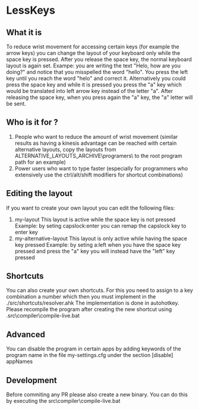 # LessKeys

## What it is
To reduce wrist movement for accessing certain keys (for example the arrow keys) you can change the layout of your keyboard only while the space key is pressed. After you release the space key, the normal keyboard layout is again set.
Exampe: you are writing the text "Helo, how are you doing?" and notice that you misspelled the word "hello". You press the left key until you reach the word "helo" and correct it. Alternatively  you could press the space key and while it is pressed you press the "a" key which would be translated into left arrow key instead of the letter "a". After releasing the space key, when you press again the "a" key, the "a" letter will be sent.
       
## Who is it for ?
1. People who want to reduce the amount of wrist movement (similar results as having a kinesis advantage can be reached with certain alternative layouts, copy the layouts from ALTERNATIVE_LAYOUTS_ARCHIVE\programers\ to the root program path for an example)
1. Power users who want to type faster (especially for programmers who extensively use the ctrl/alt/shift modifiers for shortcut combinations)

## Editing the layout
If you want to create your own layout you can edit the following files:
1. my-layout
This layout is active while the space key is not pressed
Example: by seting capslock:enter you can remap the capslock key to enter key
2. my-alternative-layout
This layout is only active while having the space key pressed
Example: by seting a:left when you have the space key pressed and press the "a" key you will instead have the "left" key pressed

## Shortcuts
You can also create your own shortcuts. For this you need to assign to a key combination a number which then you must implement in the ./src/shortcuts/resolver.ahk
The implementation is done in autohotkey.
Please recompile the program after creating the new shortcut using .src\compiler\compile-live.bat

## Advanced
You can disable the program in certain apps by adding keywords of the program name in the file my-settings.cfg under the section [disable] appNames 

## Development
Before commiting any PR please also create a new binary. You can do this by executing the src\compiler\compile-live.bat
